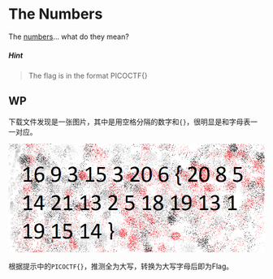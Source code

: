 # The Numbers

The [numbers](https://jupiter.challenges.picoctf.org/static/f209a32253affb6f547a585649ba4fda/the_numbers.png)... what do they mean?

##### Hint

> The flag is in the format PICOCTF{}

## WP

下载文件发现是一张图片，其中是用空格分隔的数字和`{}`，很明显是和字母表一一对应。

![](the-numbers.assets/1.png)

根据提示中的`PICOCTF{}`，推测全为大写，转换为大写字母后即为Flag。

